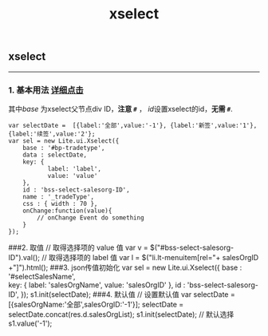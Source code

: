 ﻿---
layout: post
title: xselect
categories:
- ued
tags:
- bp
---

## xselect
***
### 1. 基本用法  [详细点击](http://setao.alibaba-inc.com/lib/lib/120.htm)
其中*base* 为xselect父节点div ID，__注意 `#`__ ， *id*设置xselect的id，__无需 `#`__.

	var selectDate =  [{label:'全部',value:'-1'},	{label:'新签',value:'1'},{label:'续签',value:'2'};
	var sel = new Lite.ui.Xselect({
		base : '#bp-tradetype',  
		data : selectDate,
		key: {
			   label: 'label',
			   value: 'value'
		},
		id : 'bss-select-salesorg-ID',
		name : '_tradeType',
		css : { width : 70 },
		onChange:function(value){
		 	// onChange Event do something
		}
	});
###2. 取值
	// 取得选择项的 value 值
	var v = $("#bss-select-salesorg-ID").val();
	// 取得选择项的 label 值
	var l = $("li.lt-menuitem[rel="+ salesOrgID +"]").html();
###3. json传值初始化
	var sel = new Lite.ui.Xselect({
		base : '#selectSalesName',  
		key: {
			   label: 'salesOrgName',
			   value: 'salesOrgID'
		},
		id : 'bss-select-salesorg-ID',
	});
	s1.init(selectDate);
###4. 默认值
	// 设置默认值
	var selectDate = [{salesOrgName:'全部',salesOrgID:'-1'}];
	selectDate = selectDate.concat(res.d.salesOrgList);
	s1.init(selectDate);
	// 默认选择
	s1.value('-1');




